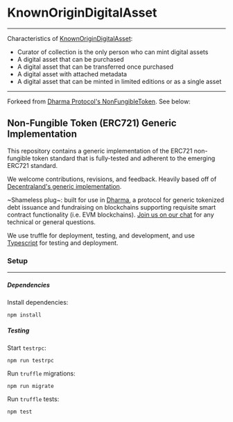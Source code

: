 
# KnownOriginDigitalAsset
------------

Characteristics of [KnownOriginDigitalAsset](https://github.com/knownorigin/NonFungibleToken/blob/master/contracts/KnownOriginDigitalAsset.sol): 

* Curator of collection is the only person who can mint digital assets
* A digital asset that can be purchased
* A digital asset that can be transferred once purchased
* A digital asset with attached metadata
* A digital asset that can be minted in limited editions or as a single asset


------------
Forkeed from [Dharma Protocol's NonFungibleToken](https://github.com/dharmaprotocol/NonFungibleToken). See below:

## Non-Fungible Token (ERC721) Generic Implementation

This repository contains a generic implementation of the ERC721 non-fungible token standard that is fully-tested and adherent to the emerging ERC721 standard.

We welcome contributions, revisions, and feedback.  Heavily based off of [Decentraland's generic implementation](https://github.com/decentraland/land/blob/master/contracts/BasicNFT.sol).

~Shameless plug~: built for use in [Dharma](https://dharma.io), a protocol for generic tokenized debt issuance and fundraising on blockchains supporting requisite smart contract functionality (i.e. EVM blockchains).  [Join us on our chat](https://chat.dharma.io) for any technical or general questions.

We use truffle for deployment, testing, and development, and use [Typescript](https://www.typescriptlang.org/) for testing and deployment.

### Setup
---------------
##### Dependencies

Install dependencies:
```
npm install
```

##### Testing

Start `testrpc`:
```
npm run testrpc
```
Run `truffle` migrations:
```
npm run migrate
```
Run `truffle` tests:
```
npm test
```
